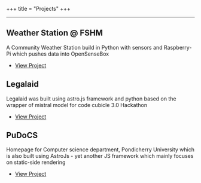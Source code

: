 +++
title = "Projects"
+++

---

<style>
  @media (max-width: 768px) {
    .iframe {
      display: none;
    }
  }
</style>


## Weather Station @ FSHM

 A Community Weather Station build in Python with sensors and Raspberry-Pi  which pushes data into OpenSenseBox
 
- [View Project](https://gitlab.com/fshm/weather-station/)
## Legalaid

Legalaid was built using astro.js framework and python based on the wrapper of mistral model for code cubicle 3.0 Hackathon

- [View Project](https://github.com/SridharRG/legalaid)

## PuDoCS

 Homepage for Computer science department, Pondicherry University which is also built using AstroJs - yet another JS framework which mainly focuses on static-side rendering

- [View Project](https://github.com/SridharRG/pudocs)
